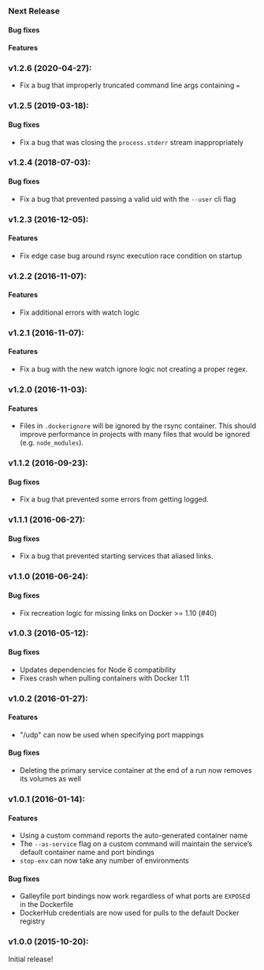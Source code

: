 ### Next Release
#### Bug fixes
#### Features

### v1.2.6 (2020-04-27):
- Fix a bug that improperly truncated command line args containing `=`

### v1.2.5 (2019-03-18):
#### Bug fixes
- Fix a bug that was closing the `process.stderr` stream inappropriately

### v1.2.4 (2018-07-03):
#### Bug fixes
- Fix a bug that prevented passing a valid uid with the `--user` cli flag

### v1.2.3 (2016-12-05):
#### Features
- Fix edge case bug around rsync execution race condition on startup

### v1.2.2 (2016-11-07):
#### Features
 - Fix additional errors with watch logic

### v1.2.1 (2016-11-07):
#### Features
 - Fix a bug with the new watch ignore logic not creating a proper regex.

### v1.2.0 (2016-11-03):
#### Features
 - Files in `.dockerignore` will be ignored by the rsync container.
   This should improve performance in projects with many files that would be ignored (e.g. `node_modules`).

### v1.1.2 (2016-09-23):
#### Bug fixes
- Fix a bug that prevented some errors from getting logged.

### v1.1.1 (2016-06-27):
#### Bug fixes
- Fix a bug that prevented starting services that aliased links.

### v1.1.0 (2016-06-24):
#### Bug fixes
 - Fix recreation logic for missing links on Docker >= 1.10 (#40)

### v1.0.3 (2016-05-12):
#### Bug fixes
 - Updates dependencies for Node 6 compatibility
 - Fixes crash when pulling containers with Docker 1.11

### v1.0.2 (2016-01-27):
#### Features
 - "/udp" can now be used when specifying port mappings

#### Bug fixes
 - Deleting the primary service container at the end of a run now removes its
   volumes as well

### v1.0.1 (2016-01-14):
#### Features
 - Using a custom command reports the auto-generated container name
 - The `--as-service` flag on a custom command will maintain the service’s
   default container name and port bindings
 - `stop-env` can now take any number of environments

#### Bug fixes
 - Galleyfile port bindings now work regardless of what ports are `EXPOSE`d in
   the Dockerfile
 - DockerHub credentials are now used for pulls to the default Docker registry

### v1.0.0 (2015-10-20):

Initial release!
